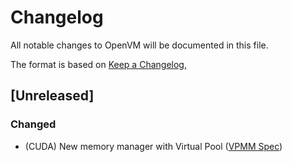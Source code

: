 # Changelog

All notable changes to OpenVM will be documented in this file.

The format is based on [Keep a Changelog](https://keepachangelog.com/en/1.0.0/),

## [Unreleased]

### Changed
- (CUDA) New memory manager with Virtual Pool ([VPMM Spec](./crates/cuda-common/VPMM_SPEC.md))
